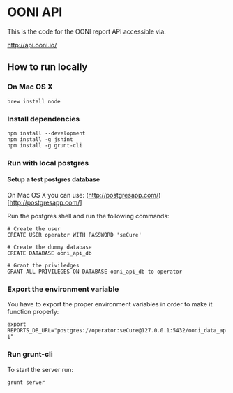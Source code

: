 # OONI API

This is the code for the OONI report API accessible via:

http://api.ooni.io/

## How to run locally

### On Mac OS X

```
brew install node
```

### Install dependencies

```
npm install --development
npm install -g jshint
npm install -g grunt-cli
```

### Run with local postgres

#### Setup a test postgres database

On Mac OS X you can use: (http://postgresapp.com/)[http://postgresapp.com/]

Run the postgres shell and run the following commands:

```
# Create the user
CREATE USER operator WITH PASSWORD 'seCure'

# Create the dummy database
CREATE DATABASE ooni_api_db

# Grant the priviledges
GRANT ALL PRIVILEGES ON DATABASE ooni_api_db to operator
```

### Export the environment variable

You have to export the proper environment variables in order to make it function
properly:

`export REPORTS_DB_URL="postgres://operator:seCure@127.0.0.1:5432/ooni_data_api"`

### Run grunt-cli

To start the server run:

```
grunt server
```
